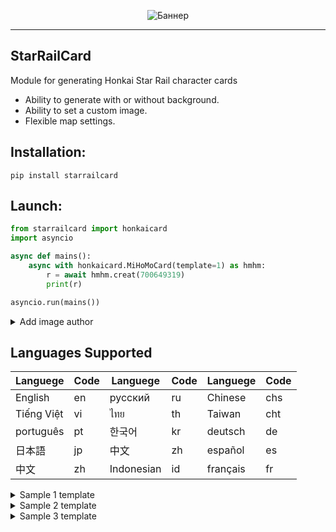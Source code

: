 <p align="center">
 <img src="https://raw.githubusercontent.com/DEViantUA/StarRailCard/main/StarRailCardM.png" alt="Баннер"/>
</p>

____

## StarRailCard
Module for generating Honkai Star Rail character cards

* Ability to generate with or without background.<br>
* Ability to set a custom image.<br>
* Flexible map settings.

## Installation:
```
pip install starrailcard
```

## Launch:
``` python
from starrailcard import honkaicard 
import asyncio

async def mains():
    async with honkaicard.MiHoMoCard(template=1) as hmhm:
        r = await hmhm.creat(700649319)
        print(r)

asyncio.run(mains())
```



<details>
<summary>Add image author</summary>

``` python
from starrailcard import honkaicard 
import asyncio

async def mains():
    async with honkaicard.MiHoMoCard(template=1) as hmhm:
        r = await hmhm.creat(700649319)
        for key in r.card:
            cards = await hmhm.add_author(link= "https://www.deviantart.com/dezzso", card= key.card)
            #cards.save(f"{key.id}.png") #A function to save an image with the author's stamp added.
        print(r)

asyncio.run(mains())
```
</details>


## Languages Supported
| Languege    |  Code   | Languege    |  Code   | Languege    |  Code   |
|-------------|---------|-------------|---------|-------------|---------|
|  English    |     en  |  русский    |     ru  |  Chinese    |    chs  |
|  Tiếng Việt |     vi  |  ไทย        |     th  | Taiwan     |    cht  |
|  português  |     pt  | 한국어      |     kr  | deutsch    |     de  |
|  日本語      |     jp  | 中文        |     zh  | español    |     es  |
|  中文        |     zh  | Indonesian |     id  | français   |     fr  |



<details>
<summary>Sample 1 template</summary>
 
[![Adaptation][3]][3]
 
[3]: https://raw.githubusercontent.com/DEViantUA/StarRailCard/main/a-18.png
  
</details>


<details>
<summary>Sample 2 template</summary>
 
[![Adaptation][4]][4]
 
[4]: https://raw.githubusercontent.com/DEViantUA/StarRailCard/main/a-19.png
 
</details>


<details>
<summary>Sample 3 template</summary>
 
[![Adaptation][2]][2]
 
[2]: https://raw.githubusercontent.com/DEViantUA/StarRailCard/main/a-21.png
 
</details>
